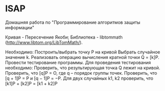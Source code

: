 # ISAP
Домашняя работа по "Программирование алгоритмов защиты информации"

Кривая - Пересечение Якоби;  Библиотека - libtommath (http://www.libtom.org/LibTomMath/).

Необходимо:
  Построить/выбрать точку P на кривой
  Выбрать случайное значение k.
  Реализовать операцию вычисления кратной точки Q = [k]P.
Провести тестирование программы. Для проведения тестирования необходимо:
  Проверить, что результирующая точка Q лежит на кривой.
  Проверить, что [q]P = O, где q – порядок группы точек.
  Проверить, что [q + 1]P = P и [q − 1]P = −P.
  Для двух случайных k1, k2 проверить, что [k1]P + [k2]P = [k1 + k2]P
